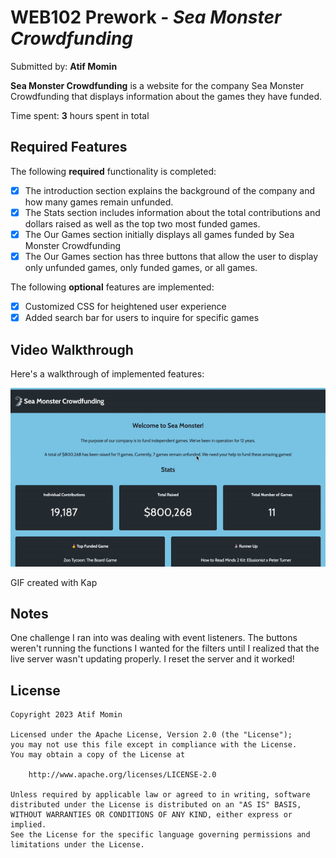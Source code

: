 # WEB102 Prework - *Sea Monster Crowdfunding*

Submitted by: **Atif Momin**

**Sea Monster Crowdfunding** is a website for the company Sea Monster Crowdfunding that displays information about the games they have funded.

Time spent: **3** hours spent in total

## Required Features

The following **required** functionality is completed:

* [x] The introduction section explains the background of the company and how many games remain unfunded.
* [x] The Stats section includes information about the total contributions and dollars raised as well as the top two most funded games.
* [x] The Our Games section initially displays all games funded by Sea Monster Crowdfunding
* [x] The Our Games section has three buttons that allow the user to display only unfunded games, only funded games, or all games.

The following **optional** features are implemented:

* [x] Customized CSS for heightened user experience
* [x] Added search bar for users to inquire for specific games

## Video Walkthrough

Here's a walkthrough of implemented features:

<img src='assets/ezgif.com-video-to-gif.gif' title='Video Walkthrough' width='' alt='Video Walkthrough' />

GIF created with Kap  

## Notes

One challenge I ran into was dealing with event listeners. The buttons weren't running the functions I wanted for the filters until I realized that the live server wasn't updating properly. I reset the server and it worked!

## License

    Copyright 2023 Atif Momin

    Licensed under the Apache License, Version 2.0 (the "License");
    you may not use this file except in compliance with the License.
    You may obtain a copy of the License at

        http://www.apache.org/licenses/LICENSE-2.0

    Unless required by applicable law or agreed to in writing, software
    distributed under the License is distributed on an "AS IS" BASIS,
    WITHOUT WARRANTIES OR CONDITIONS OF ANY KIND, either express or implied.
    See the License for the specific language governing permissions and
    limitations under the License.

